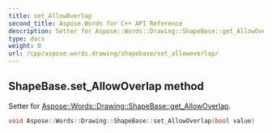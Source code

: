 ```yaml
---
title: set_AllowOverlap
second_title: Aspose.Words for C++ API Reference
description: Setter for Aspose::Words::Drawing::ShapeBase::get_AllowOverlap. 
type: docs
weight: 0
url: /cpp/aspose.words.drawing/shapebase/set_allowoverlap/
---
```

## ShapeBase.set_AllowOverlap method


Setter for [Aspose::Words::Drawing::ShapeBase::get_AllowOverlap](../get_allowoverlap/).

```cpp
void Aspose::Words::Drawing::ShapeBase::set_AllowOverlap(bool value)
```


